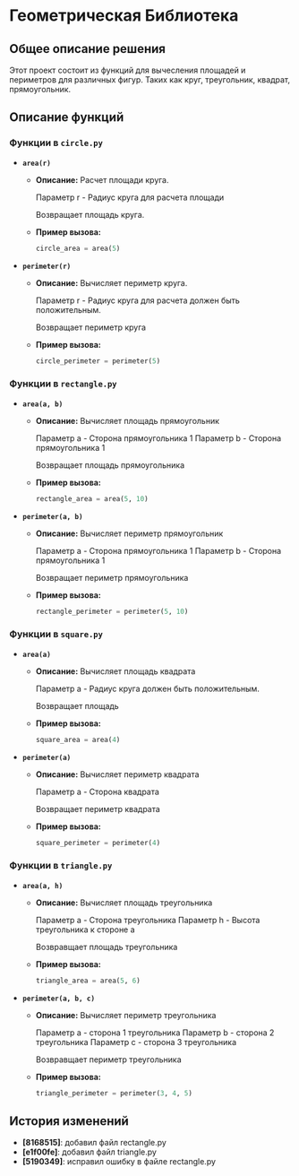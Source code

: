 # Геометрическая Библиотека

## Общее описание решения
Этот проект состоит из функций для вычесления площадей и периметров для различных фигур. Таких как круг, треугольник, квадрат, прямоугольник.

## Описание функций

### Функции в `circle.py`
- **`area(r)`**
    - **Описание:** Расчет площади круга.

      Параметр r - Радиус круга для расчета площади

      Возвращает площадь круга.
    - **Пример вызова:**
      ```python
      circle_area = area(5)
      ```
- **`perimeter(r)`**
    - **Описание:** Вычисляет периметр круга.

      Параметр r - Радиус круга для расчета должен быть положительным.

      Возвращает периметр круга
    - **Пример вызова:**
      ```python
      circle_perimeter = perimeter(5)
      ```

### Функции в `rectangle.py`
- **`area(a, b)`**
    - **Описание:** Вычисляет площадь прямоугольник

      Параметр a - Сторона прямоугольника 1
      Параметр b - Сторона прямоугольника 1

      Возвращает площадь прямоугольника
    - **Пример вызова:**
      ```python
      rectangle_area = area(5, 10)
      ```
- **`perimeter(a, b)`**
    - **Описание:** Вычисляет периметр прямоугольник

      Параметр a - Сторона прямоугольника 1
      Параметр b - Сторона прямоугольника 1

      Возвращает периметр прямоугольника
    - **Пример вызова:**
      ```python
      rectangle_perimeter = perimeter(5, 10)
      ```

### Функции в `square.py`
- **`area(a)`**
    - **Описание:** Вычисляет площадь квадрата

      Параметр a - Радиус круга должен быть положительным.

      Возвращает площадь
    - **Пример вызова:**
      ```python
      square_area = area(4)
      ```
- **`perimeter(a)`**
    - **Описание:** Вычисляет периметр квадрата

      Параметр a - Сторона квадрата

      Возвращает периметр квадрата
    - **Пример вызова:**
      ```python
      square_perimeter = perimeter(4)
      ```

### Функции в `triangle.py`
- **`area(a, h)`**
    - **Описание:** Вычисляет площадь треугольника

      Параметр a - Сторона треугольника
      Параметр h - Высота треугольника к стороне a

      Возвравщает площадь треугольника
    - **Пример вызова:**
      ```python
      triangle_area = area(5, 6)
      ```
- **`perimeter(a, b, c)`**
    - **Описание:** Вычисляет периметр треугольника

      Параметр a - сторона 1 треугольника
      Параметр b - сторона 2 треугольника
      Параметр c - сторона 3 треугольника

      Возвравщает периметр треугольника
    - **Пример вызова:**
      ```python
      triangle_perimeter = perimeter(3, 4, 5)
      ```

## История изменений
- **[8168515]**: добавил файл rectangle.py
- **[e1f00fe]**: добавил файл triangle.py
- **[5190349]**: исправил ошибку в файле rectangle.py